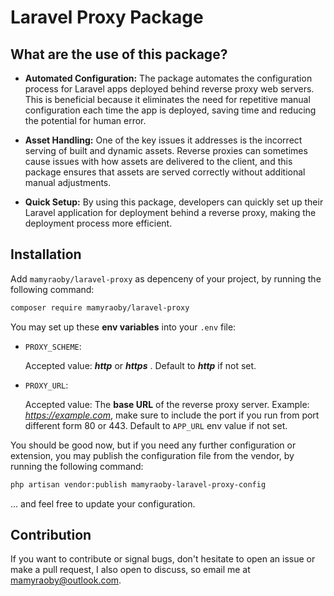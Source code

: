 # Laravel Proxy Package

## What are the use of this package?

- **Automated Configuration:** The package automates the configuration process for Laravel apps deployed behind reverse proxy web servers. This is beneficial because it eliminates the need for repetitive manual configuration each time the app is deployed, saving time and reducing the potential for human error.

- **Asset Handling:** One of the key issues it addresses is the incorrect serving of built and dynamic assets. Reverse proxies can sometimes cause issues with how assets are delivered to the client, and this package ensures that assets are served correctly without additional manual adjustments.

- **Quick Setup:** By using this package, developers can quickly set up their Laravel application for deployment behind a reverse proxy, making the deployment process more efficient.


## Installation

Add `mamyraoby/laravel-proxy` as depenceny of your project, by running the following command:

```bash
composer require mamyraoby/laravel-proxy
```

You may set up these **env variables** into your `.env` file:

- `PROXY_SCHEME`:
    
    Accepted value: ***http*** or ***https*** . Default to ***http*** if not set.


- `PROXY_URL`:
    
    Accepted value: The **base URL** of the reverse proxy server. Example: *https://example.com*, make sure to include the port if you run from port different form 80 or 443. Default to `APP_URL` env value if not set.



You should be good now, but if you need any further configuration or extension, you may publish the configuration file from the vendor, by running the following command:

```bash
php artisan vendor:publish mamyraoby-laravel-proxy-config
```
... and feel free to update your configuration.

## Contribution

If you want to contribute or signal bugs, don't hesitate to open an issue or make a pull request, I also open to discuss, so email me at <a href="mailto:mamyraoby@outlook.com">mamyraoby@outlook.com</a>.